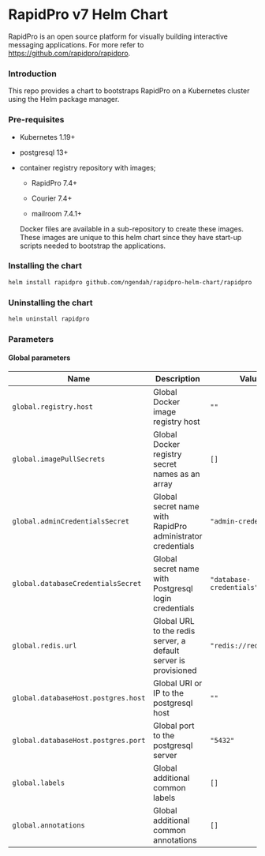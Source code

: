 RapidPro v7 Helm Chart
==================================

RapidPro is an open source platform for visually building interactive messaging applications. For more refer to https://github.com/rapidpro/rapidpro.

### Introduction

This repo provides a chart to bootstraps RapidPro on a Kubernetes cluster using the Helm package manager.

### Pre-requisites

* Kubernetes 1.19+

* postgresql 13+

* container registry repository with images;
    
    * RapidPro 7.4+

    * Courier 7.4+

    * mailroom 7.4.1+

    Docker files are available in a sub-repository to create these images.
    These images are unique to this helm chart since they have start-up scripts needed to bootstrap the applications.

### Installing the chart

```sh
helm install rapidpro github.com/ngendah/rapidpro-helm-chart/rapidpro
```

### Uninstalling the chart

```sh
helm uninstall rapidpro
```

### Parameters
#### Global parameters

| Name                                | Description                                                     | Value                    |
|-------------------------------------|-----------------------------------------------------------------|--------------------------|
| `global.registry.host`              | Global Docker image registry host                               | `""`                     |
| `global.imagePullSecrets`           | Global Docker registry secret names as an array                 | `[]`                     |
| `global.adminCredentialsSecret`     | Global secret name with RapidPro administrator credentials      | `"admin-credentials"`    |
| `global.databaseCredentialsSecret`  | Global secret name with Postgresql login credentials            | `"database-credentials"` |
| `global.redis.url`                  | Global URL to the redis server, a default server is provisioned | `"redis://redis:6379"`   |
| `global.databaseHost.postgres.host` | Global URI or IP to the postgresql host                         | `""`                     |
| `global.databaseHost.postgres.port` | Global port to the postgresql server                            | `"5432"`                 |
| `global.labels`                     | Global additional common labels                                 | `[]`                     |
| `global.annotations`                | Global additional common annotations                            | `[]`                     |
